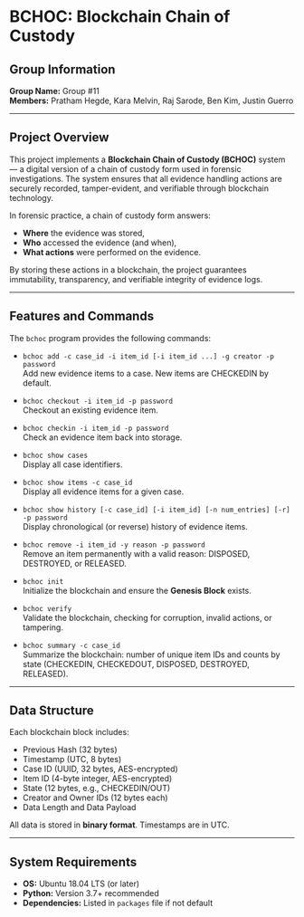 # BCHOC: Blockchain Chain of Custody

## Group Information
**Group Name:** Group #11  
**Members:** Pratham Hegde, Kara Melvin, Raj Sarode, Ben Kim, Justin Guerro 

---

## Project Overview
This project implements a **Blockchain Chain of Custody (BCHOC)** system — a digital version of a chain of custody form used in forensic investigations. The system ensures that all evidence handling actions are securely recorded, tamper-evident, and verifiable through blockchain technology.

In forensic practice, a chain of custody form answers:
- **Where** the evidence was stored,  
- **Who** accessed the evidence (and when),  
- **What actions** were performed on the evidence.  

By storing these actions in a blockchain, the project guarantees immutability, transparency, and verifiable integrity of evidence logs.

---

## Features and Commands
The `bchoc` program provides the following commands:

- `bchoc add -c case_id -i item_id [-i item_id ...] -g creator -p password`  
  Add new evidence items to a case. New items are CHECKEDIN by default.  

- `bchoc checkout -i item_id -p password`  
  Checkout an existing evidence item.  

- `bchoc checkin -i item_id -p password`  
  Check an evidence item back into storage.  

- `bchoc show cases`  
  Display all case identifiers.  

- `bchoc show items -c case_id`  
  Display all evidence items for a given case.  

- `bchoc show history [-c case_id] [-i item_id] [-n num_entries] [-r] -p password`  
  Display chronological (or reverse) history of evidence items.  

- `bchoc remove -i item_id -y reason -p password`  
  Remove an item permanently with a valid reason: DISPOSED, DESTROYED, or RELEASED.  

- `bchoc init`  
  Initialize the blockchain and ensure the **Genesis Block** exists.  

- `bchoc verify`  
  Validate the blockchain, checking for corruption, invalid actions, or tampering.  

- `bchoc summary -c case_id`  
  Summarize the blockchain: number of unique item IDs and counts by state (CHECKEDIN, CHECKEDOUT, DISPOSED, DESTROYED, RELEASED).  

---

## Data Structure
Each blockchain block includes:
- Previous Hash (32 bytes)  
- Timestamp (UTC, 8 bytes)  
- Case ID (UUID, 32 bytes, AES-encrypted)  
- Item ID (4-byte integer, AES-encrypted)  
- State (12 bytes, e.g., CHECKEDIN/OUT)  
- Creator and Owner IDs (12 bytes each)  
- Data Length and Data Payload  

All data is stored in **binary format**. Timestamps are in UTC.  

---

## System Requirements
- **OS:** Ubuntu 18.04 LTS (or later)  
- **Python:** Version 3.7+ recommended  
- **Dependencies:** Listed in `packages` file if not default  


